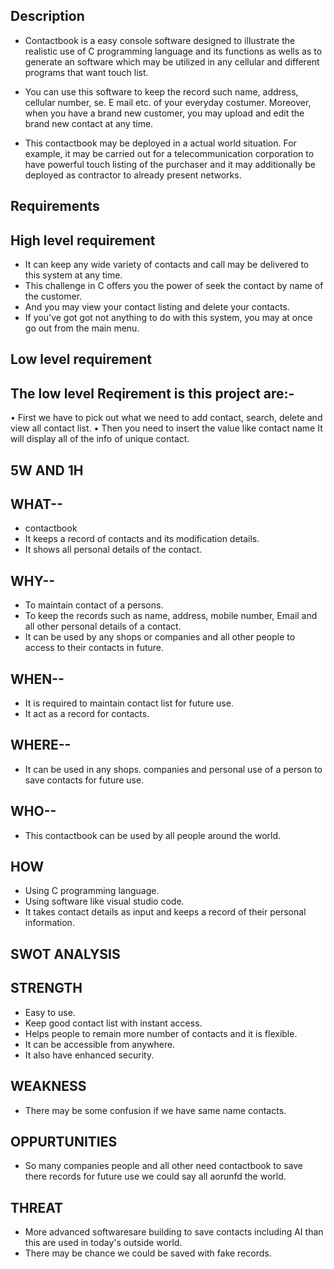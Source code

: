 ## Description

* Contactbook is a easy console software designed to illustrate the realistic use of C programming language and its functions as wells as to generate an software which may be utilized in any cellular and different programs that want touch list.

* You can use this software to keep the record such name, address, cellular number, se. E mail etc. of your everyday costumer. Moreover, when you have a brand new customer, you may upload and edit the brand new contact at any time.

* This contactbook may be deployed in a actual world situation. For example, it may be carried out for a telecommunication corporation to have powerful touch listing of the purchaser and it may additionally be deployed as contractor to already present networks.

## Requirements

## High level requirement

* It can keep any wide variety of contacts and call may be delivered to this system at any time.
* This challenge in C offers you the power of seek the contact by name of the customer.
* And you may  view your contact listing and delete your contacts.
* If you've got got not anything to do with this system, you may at once go out from the main menu.

## Low level requirement

## The low level Reqirement is this project are:-
•	First we have to pick out what we need to add contact, search, delete and view all contact list.
•	Then you need to insert the value like contact name It will display all of the info of unique contact.


## 5W AND 1H

## WHAT--

* contactbook
* It keeps a record of contacts and its modification details.
* It shows all personal details of the contact.

## WHY--

* To maintain contact of a persons.
* To keep the records such as name, address, mobile number, Email and all other personal details of a contact.
* It can be used by any shops or companies and all other people to access to their contacts in future.

## WHEN--

* It is required to maintain contact list for future use.
* It act as a record for contacts.

## WHERE--

* It can be used in any shops. companies and personal use of a person to save contacts for future use.

## WHO--

* This contactbook can be used by all people around the world.

## HOW

* Using C programming language.
* Using software like visual studio code.
* It takes contact details as input and keeps a record of their personal information.

## SWOT ANALYSIS

## STRENGTH

* Easy to use.
* Keep good contact list with instant access. 
* Helps people to remain more number of contacts and it is flexible.
* It can be accessible from anywhere.
* It also have enhanced security.

## WEAKNESS

* There may be some confusion if we have same name contacts.

## OPPURTUNITIES

* So many companies people and all other need contactbook to save there records for future use we could say all aorunfd the world.

## THREAT

* More advanced softwaresare building to save contacts including AI than this are used in today's outside world.
* There may be chance we could be saved with fake records.